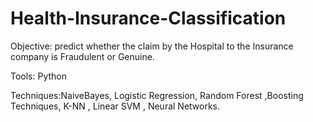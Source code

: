 # Health-Insurance-Classification

Objective: predict whether the claim by the Hospital to the Insurance company is Fraudulent or Genuine.

Tools: Python  

Techniques:NaiveBayes, Logistic Regression, Random Forest ,Boosting Techniques, K-NN , Linear SVM , Neural Networks.
